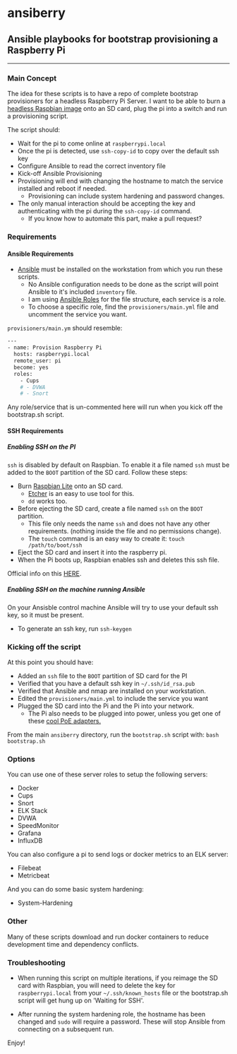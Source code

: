 # ansiberry

## Ansible playbooks for bootstrap provisioning a Raspberry Pi
---
### Main Concept

The idea for these scripts is to have a repo of complete bootstrap provisioners for a headless Raspberry Pi Server.
I want to be able to burn a [headless Raspbian image](https://www.raspberrypi.org/downloads/) onto an SD card, plug the pi into a switch and run a provisioning script.

The script should:
- Wait for the pi to come online at `raspberrypi.local` 
- Once the pi is detected, use `ssh-copy-id` to copy over the default ssh key
- Configure Ansible to read the correct inventory file
- Kick-off Ansible Provisioning
- Provisioning will end with changing the hostname to match the service installed and reboot if needed.
    - Provisioning can include system hardening and password changes.
- The only manual interaction should be accepting the key and authenticating with the pi during the `ssh-copy-id` command.
    - If you know how to automate this part, make a pull request?

### Requirements
#### Ansible Requirements
- [Ansible](https://docs.ansible.com/ansible/latest/installation_guide/intro_installation.html) must be installed on the workstation from which you run these scripts.
    - No Ansible configuration needs to be done as the script will point Ansible to it's included `inventory` file.
    - I am using [Ansible Roles](https://docs.ansible.com/ansible/latest/user_guide/playbooks_reuse_roles.html) for the file structure, each service is a role.
    - To choose a specific role, find the `provisioners/main.yml` file and uncomment the service you want. 
    
`provisioners/main.ym` should resemble:

```bash
---
- name: Provision Raspberry Pi
  hosts: raspberrypi.local
  remote_user: pi
  become: yes
  roles:
    - Cups
    # - DVWA
    # - Snort
```

Any role/service that is un-commented here will run when you kick off the bootstrap.sh script.

#### SSH Requirements
##### Enabling SSH on the PI
`ssh` is disabled by default on Raspbian. To enable it a file named `ssh` must be added to the `BOOT` partition of the SD card.
Follow these steps:
- Burn [Raspbian Lite](https://www.raspberrypi.org/downloads/) onto an SD card. 
    - [Etcher](https://www.balena.io/etcher/) is an easy to use tool for this.
    - `dd` works too.
- Before ejecting the SD card, create a file named `ssh` on the `BOOT` partition.
    - This file only needs the name `ssh` and does not have any other requirements. (nothing inside the file and no permissions change).
    - The `touch` command is an easy way to create it: `touch /path/to/boot/ssh`
- Eject the SD card and insert it into the raspberry pi.
- When the Pi boots up, Raspbian enables ssh and deletes this ssh file. 

Official info on this [HERE](https://www.raspberrypi.org/documentation/remote-access/ssh/).

##### Enabling SSH on the machine running Ansible
On your Ansisble control machine Ansible will try to use your default ssh key, so it must be present.
- To generate an ssh key, run `ssh-keygen`

### Kicking off the script

At this point you should have:
- Added an `ssh` file to the `BOOT` partition of SD card for the PI
- Verified that you have a default ssh key in `~/.ssh/id_rsa.pub`
- Verified that Ansible and nmap are installed on your workstation.
- Edited the `provisioners/main.yml` to include the service you want
- Plugged the SD card into the Pi and the Pi into your network.
    - The Pi also needs to be plugged into power, unless you get one of these [cool PoE adapters.](https://www.amazon.com/poe-hat/dp/B07GR9XQJH)

From the main `ansiberry` directory, run the `bootstrap.sh` script with: `bash bootstrap.sh`

### Options

You can use one of these server roles to setup the following servers:
- Docker
- Cups
- Snort
- ELK Stack
- DVWA
- SpeedMonitor
- Grafana
- InfluxDB

You can also configure a pi to send logs or docker metrics to an ELK server:
- Filebeat
- Metricbeat

And you can do some basic system hardening:
- System-Hardening

### Other
Many of these scripts download and run docker containers to reduce development time and dependency conflicts.

### Troubleshooting

- When running this script on multiple iterations, if you reimage the SD card with Raspbian, you will need to delete the key for `raspberrypi.local` from your `~/.ssh/known_hosts` file or the bootstrap.sh script will get hung up on 'Waiting for SSH'.

- After running the system hardening role, the hostname has been changed and `sudo` will require a password. These will stop Ansible from connecting on a subsequent run.

Enjoy!

